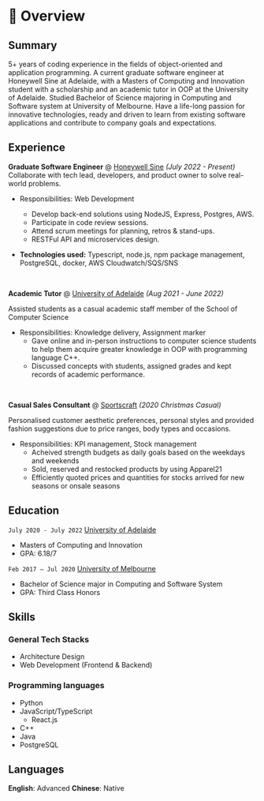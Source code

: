 # 📖 Overview

## Summary

5+ years of coding experience in the fields of object-oriented and application programming. A current graduate software engineer at Honeywell Sine at Adelaide, with a Masters of Computing and Innovation student with a scholarship and an academic tutor in OOP at the University of Adelaide. Studied Bachelor of Science majoring in Computing and Software system at University of Melbourne. Have a life-long passion for innovative technologies, ready and driven to learn from existing software applications and contribute to company goals and expectations.


## Experience

**Graduate Software Engineer** @ [Honeywell Sine](https://www.sine.co/) _(July 2022 - Present)_
Collaborate with tech lead, developers, and product owner to solve real-world problems.
- Responsibilities: Web Development
  - Develop back-end solutions using NodeJS, Express, Postgres, AWS.
  - Participate in code review sessions.
  - Attend scrum meetings for planning, retros & stand-ups.
  - RESTFul API and microservices design.

- **Technologies used:** Typescript, node.js, npm package management, PostgreSQL, docker, AWS Cloudwatch/SQS/SNS

&nbsp;

**Academic Tutor** @ [University of Adelaide](https://set.adelaide.edu.au/) _(Aug 2021 - June 2022)_

Assisted students as a casual academic staff member of the School of Computer Science 
- Responsibilities: Knowledge delivery, Assignment marker
  - Gave online and in-person instructions to computer science students to help them acquire greater knowledge in OOP with programming language C++.
  - Discussed concepts with students, assigned grades and kept records of academic performance.

&nbsp;

**Casual Sales Consultant** @ [Sportscraft](https://www.sportscraft.com.au/) _(2020 Christmas Casual)_

Personalised customer aesthetic preferences, personal styles and provided fashion suggestions due to price ranges, body types and occasions.
- Responsibilities: KPI management, Stock management
  - Acheived strength budgets as daily goals based on the weekdays and weekends
  - Sold, reserved and restocked products by using Apparel21
  - Efficiently quoted prices and quantities for stocks arrived for new seasons or onsale seasons

## Education

`July 2020 - July 2022` [University of Adelaide](https://www.adelaide.edu.au/)
- Masters of Computing and Innovation
- GPA: 6.18/7

`Feb 2017 – Jul 2020` [University of Melbourne](https://www.unimelb.edu.au/)
- Bachelor of Science major in Computing and Software System
- GPA: Third Class Honors

## Skills

### General Tech Stacks
- Architecture Design
- Web Development (Frontend & Backend)

### Programming languages
- Python
- JavaScript/TypeScript
  - React.js
- C++
- Java
- PostgreSQL

## Languages
**English**: Advanced
**Chinese**: Native
